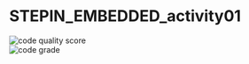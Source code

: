 # STEPIN_EMBEDDED_activity01
![code quality score](https://www.code-inspector.com/project/28672/score/svg)<br />
![code grade](https://www.code-inspector.com/project/28672/status/svg)
